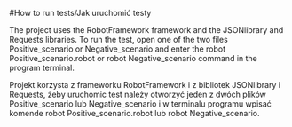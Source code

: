 #How to run tests/Jak uruchomić testy

The project uses the RobotFramework framework and the JSONlibrary and Requests libraries.
To run the test, open one of the two files Positive_scenario or Negative_scenario and enter the robot Positive_scenario.robot or robot Negative_scenario command in the program terminal.


Projekt korzysta z frameworku RobotFramework i z bibliotek JSONlibrary i Requests,
żeby uruchomic test należy otworzyć jeden z dwóch plików Positive_scenario lub Negative_scenario i w terminalu programu wpisać komende robot Positive_scenario.robot lub robot Negative_scenario.
